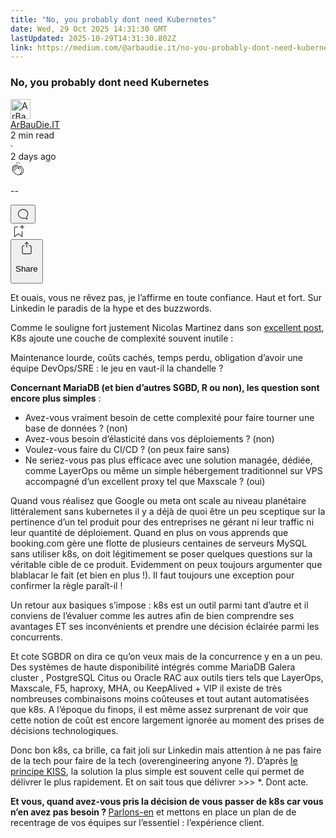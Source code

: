```yaml
---
title: "No, you probably dont need Kubernetes"
date: Wed, 29 Oct 2025 14:31:30 GMT
lastUpdated: 2025-10-29T14:31:30.802Z
link: https://medium.com/@arbaudie.it/no-you-probably-dont-need-kubernetes-f70e7d35525b?source=rss-c779d007e7fe------2
---
```


<article><div class="m"><div class="m"><span class="m"></span><section><div><div class="fw gz ha hb hc hd"></div><div class="he hf hg hh hi"><div class="ac ci"><div class="cp bi gq gr gs gt"><div><h1 class="pw-post-title hj hk hl bg hm hn ho hp hq hr hs ht hu hv hw hx hy hz ia ib ic id ie if ig ih ii ij ik il bl" data-testid="storyTitle" id="fe19">No, you probably dont need Kubernetes</h1><div><div class="speechify-ignore ac cw"><div class="speechify-ignore bi m"><div class="ac im in io ip iq ir is it iu iv iw"><div class="ac r iw"><div class="ac ix"><div><div class="bn" role="tooltip"><div class="bf" tabindex="-1"><a data-discover="true" href="/@arbaudie.it?source=post_page---byline--f70e7d35525b---------------------------------------" rel="noopener follow"><div class="m iy iz by ja jb"><div class="m fr"><img alt="ArBauDie.IT" class="m fk by bz ca de" data-testid="authorPhoto" height="32" loading="lazy" src="https://miro.medium.com/v2/resize:fill:64:64/1*kOs3AqmTfHiFOrSZkt1mqg.png" width="32"/><div class="jc by m bz ca fw o jd gk"></div></div></div></a></div></div></div></div><span class="bg b bh ab bl"><div class="je ac r"><div class="ac r jf"><div class="ac r"><div><div class="bn" role="tooltip"><div class="bf" tabindex="-1"><span class="bg b bh ab bl"><a class="ah ai aj fo al am an ao ap aq ar as at jg" data-discover="true" data-testid="authorName" href="/@arbaudie.it?source=post_page---byline--f70e7d35525b---------------------------------------" rel="noopener follow">ArBauDie.IT</a></span></div></div></div></div><div class="jh bn"></div></div></div></span></div><div class="ac r ji"><span class="bg b bh ab eb"><div class="ac ag"><span data-testid="storyReadTime">2 min read</span><div aria-hidden="true" class="jj jk m"><span aria-hidden="true" class="m"><span class="bg b bh ab eb">·</span></span></div>2 days ago</div></span></div></div><div class="ac cw jl jm jn jo jp jq jr js jt ju jv jw jx jy jz ka"><div class="i l x fp fq r"><div class="kq m"><div class="ac r kr ks"><div class="pw-multi-vote-icon fr kt ku kv kw"><span data-dd-action-name="Susi presentation tracker clap_footer"><a class="ah ai aj fo al am an ao ap aq ar as at au av" data-discover="true" data-testid="headerClapButton" href="/m/signin?actionUrl=https%3A%2F%2Fmedium.com%2F_%2Fvote%2Fp%2Ff70e7d35525b&amp;operation=register&amp;redirect=https%3A%2F%2Fmedium.com%2F%40arbaudie.it%2Fno-you-probably-dont-need-kubernetes-f70e7d35525b&amp;user=ArBauDie.IT&amp;userId=c779d007e7fe&amp;source=---header_actions--f70e7d35525b---------------------clap_footer------------------" rel="noopener follow"><div><div class="bn" role="tooltip"><div class="bf" tabindex="-1"><div class="kx aq ky kz la lb ao lc ld le kw" role="presentation"><svg aria-label="clap" height="24" viewbox="0 0 24 24" width="24" xmlns="http://www.w3.org/2000/svg"><path clip-rule="evenodd" d="M11.37.828 12 3.282l.63-2.454zM13.916 3.953l1.523-2.112-1.184-.39zM8.589 1.84l1.522 2.112-.337-2.501zM18.523 18.92c-.86.86-1.75 1.246-2.62 1.33a6 6 0 0 0 .407-.372c2.388-2.389 2.86-4.951 1.399-7.623l-.912-1.603-.79-1.672c-.26-.56-.194-.98.203-1.288a.7.7 0 0 1 .546-.132c.283.046.546.231.728.5l2.363 4.157c.976 1.624 1.141 4.237-1.324 6.702m-10.999-.438L3.37 14.328a.828.828 0 0 1 .585-1.408.83.83 0 0 1 .585.242l2.158 2.157a.365.365 0 0 0 .516-.516l-2.157-2.158-1.449-1.449a.826.826 0 0 1 1.167-1.17l3.438 3.44a.363.363 0 0 0 .516 0 .364.364 0 0 0 0-.516L5.293 9.513l-.97-.97a.826.826 0 0 1 0-1.166.84.84 0 0 1 1.167 0l.97.968 3.437 3.436a.36.36 0 0 0 .517 0 .366.366 0 0 0 0-.516L6.977 7.83a.82.82 0 0 1-.241-.584.82.82 0 0 1 .824-.826c.219 0 .43.087.584.242l5.787 5.787a.366.366 0 0 0 .587-.415l-1.117-2.363c-.26-.56-.194-.98.204-1.289a.7.7 0 0 1 .546-.132c.283.046.545.232.727.501l2.193 3.86c1.302 2.38.883 4.59-1.277 6.75-1.156 1.156-2.602 1.627-4.19 1.367-1.418-.236-2.866-1.033-4.079-2.246M10.75 5.971l2.12 2.12c-.41.502-.465 1.17-.128 1.89l.22.465-3.523-3.523a.8.8 0 0 1-.097-.368c0-.22.086-.428.241-.584a.847.847 0 0 1 1.167 0m7.355 1.705c-.31-.461-.746-.758-1.23-.837a1.44 1.44 0 0 0-1.11.275c-.312.24-.505.543-.59.881a1.74 1.74 0 0 0-.906-.465 1.47 1.47 0 0 0-.82.106l-2.182-2.182a1.56 1.56 0 0 0-2.2 0 1.54 1.54 0 0 0-.396.701 1.56 1.56 0 0 0-2.21-.01 1.55 1.55 0 0 0-.416.753c-.624-.624-1.649-.624-2.237-.037a1.557 1.557 0 0 0 0 2.2c-.239.1-.501.238-.715.453a1.56 1.56 0 0 0 0 2.2l.516.515a1.556 1.556 0 0 0-.753 2.615L7.01 19c1.32 1.319 2.909 2.189 4.475 2.449q.482.08.971.08c.85 0 1.653-.198 2.393-.579.231.033.46.054.686.054 1.266 0 2.457-.52 3.505-1.567 2.763-2.763 2.552-5.734 1.439-7.586z" fill-rule="evenodd"></path></svg></div></div></div></div></a></span></div><div class="pw-multi-vote-count m lf lg lh li lj lk ll"><p class="bg b ec ab eb"><span class="lm">--</span></p></div></div></div><div><div class="bn" role="tooltip"><div class="bf" tabindex="-1"><button aria-label="responses" class="aq kx ln lo ac r fs lp lq"><svg class="lr" height="24" viewbox="0 0 24 24" width="24" xmlns="http://www.w3.org/2000/svg"><path d="M18.006 16.803c1.533-1.456 2.234-3.325 2.234-5.321C20.24 7.357 16.709 4 12.191 4S4 7.357 4 11.482c0 4.126 3.674 7.482 8.191 7.482.817 0 1.622-.111 2.393-.327.231.2.48.391.744.559 1.06.693 2.203 1.044 3.399 1.044.224-.008.4-.112.486-.287a.49.49 0 0 0-.042-.518c-.495-.67-.845-1.364-1.04-2.057a4 4 0 0 1-.125-.598zm-3.122 1.055-.067-.223-.315.096a8 8 0 0 1-2.311.338c-4.023 0-7.292-2.955-7.292-6.587 0-3.633 3.269-6.588 7.292-6.588 4.014 0 7.112 2.958 7.112 6.593 0 1.794-.608 3.469-2.027 4.72l-.195.168v.255c0 .056 0 .151.016.295.025.231.081.478.154.733.154.558.398 1.117.722 1.659a5.3 5.3 0 0 1-2.165-.845c-.276-.176-.714-.383-.941-.59z"></path></svg></button></div></div></div></div><div class="ac r kb kc kd ke kf kg kh ki kj kk kl km kn ko kp"><div class="ls l k j e"></div><div class="i l"><div><div class="bn" role="tooltip"><div class="bf" tabindex="-1"><span data-dd-action-name="Susi presentation tracker bookmark_footer"><a class="ah ai aj fo al am an ao ap aq ar as at au av" data-discover="true" data-testid="headerBookmarkButton" href="/m/signin?actionUrl=https%3A%2F%2Fmedium.com%2F_%2Fbookmark%2Fp%2Ff70e7d35525b&amp;operation=register&amp;redirect=https%3A%2F%2Fmedium.com%2F%40arbaudie.it%2Fno-you-probably-dont-need-kubernetes-f70e7d35525b&amp;source=---header_actions--f70e7d35525b---------------------bookmark_footer------------------" rel="noopener follow"><svg aria-label="Add to list bookmark button" class="eb lt" fill="none" height="25" viewbox="0 0 25 25" width="25" xmlns="http://www.w3.org/2000/svg"><path d="M18 2.5a.5.5 0 0 1 1 0V5h2.5a.5.5 0 0 1 0 1H19v2.5a.5.5 0 1 1-1 0V6h-2.5a.5.5 0 0 1 0-1H18zM7 7a1 1 0 0 1 1-1h3.5a.5.5 0 0 0 0-1H8a2 2 0 0 0-2 2v14a.5.5 0 0 0 .805.396L12.5 17l5.695 4.396A.5.5 0 0 0 19 21v-8.5a.5.5 0 0 0-1 0v7.485l-5.195-4.012a.5.5 0 0 0-.61 0L7 19.985z" fill="currentColor"></path></svg></a></span></div></div></div></div><div aria-describedby="postFooterSocialMenu" aria-labelledby="postFooterSocialMenu" class="bn"><div><div class="bn" role="tooltip"><div class="bf" tabindex="-1"><button aria-controls="postFooterSocialMenu" aria-expanded="false" aria-label="Share Post" class="ah fs aj fo al am an lu ap aq ar fe lv lw lq lx ly lz ma mb t mc md me mf mg mh mi v mj mk ml" data-testid="headerSocialShareButton"><svg fill="none" height="24" viewbox="0 0 24 24" width="24" xmlns="http://www.w3.org/2000/svg"><path clip-rule="evenodd" d="M15.218 4.931a.4.4 0 0 1-.118.132l.012.006a.45.45 0 0 1-.292.074.5.5 0 0 1-.3-.13l-2.02-2.02v7.07c0 .28-.23.5-.5.5s-.5-.22-.5-.5v-7.04l-2 2a.45.45 0 0 1-.57.04h-.02a.4.4 0 0 1-.16-.3.4.4 0 0 1 .1-.32l2.8-2.8a.5.5 0 0 1 .7 0l2.8 2.79a.42.42 0 0 1 .068.498m-.106.138.008.004v-.01zM16 7.063h1.5a2 2 0 0 1 2 2v10a2 2 0 0 1-2 2h-11c-1.1 0-2-.9-2-2v-10a2 2 0 0 1 2-2H8a.5.5 0 0 1 .35.15.5.5 0 0 1 .15.35.5.5 0 0 1-.15.35.5.5 0 0 1-.35.15H6.4c-.5 0-.9.4-.9.9v10.2a.9.9 0 0 0 .9.9h11.2c.5 0 .9-.4.9-.9v-10.2c0-.5-.4-.9-.9-.9H16a.5.5 0 0 1 0-1" fill="currentColor" fill-rule="evenodd"></path></svg><div class="k j e"><p class="bg b bh ab eb">Share</p></div></button></div></div></div></div></div></div></div></div></div></div><p class="pw-post-body-paragraph mm mn hl mo b mp mq mr ms mt mu mv mw mx my mz na nb nc nd ne nf ng nh ni nj he bl" id="304d">Et ouais, vous ne rêvez pas, je l’affirme en toute confiance. Haut et fort. Sur Linkedin le paradis de la hype et des buzzwords.</p><p class="pw-post-body-paragraph mm mn hl mo b mp mq mr ms mt mu mv mw mx my mz na nb nc nd ne nf ng nh ni nj he bl" id="7164">Comme le souligne fort justement Nicolas Martinez dans son <a class="ah nk" href="https://www.linkedin.com/posts/nicolas-martinez-nimeops_nouveau-cas-client-qui-se-pose-la-question-activity-7369368889698181123-78W0/" rel="noopener ugc nofollow" target="_blank">excellent post</a>, K8s ajoute une couche de complexité souvent inutile :</p><p class="pw-post-body-paragraph mm mn hl mo b mp mq mr ms mt mu mv mw mx my mz na nb nc nd ne nf ng nh ni nj he bl" id="1c61">Maintenance lourde, coûts cachés, temps perdu, obligation d’avoir une équipe DevOps/SRE : le jeu en vaut-il la chandelle ?</p><p class="pw-post-body-paragraph mm mn hl mo b mp mq mr ms mt mu mv mw mx my mz na nb nc nd ne nf ng nh ni nj he bl" id="98e5"><strong class="mo hm">Concernant MariaDB (et bien d’autres SGBD, R ou non), les question sont encore plus simples</strong> :</p><ul class=""><li class="mm mn hl mo b mp mq mr ms mt mu mv mw mx my mz na nb nc nd ne nf ng nh ni nj nl nm nn bl" id="db9f">Avez-vous vraiment besoin de cette complexité pour faire tourner une base de données ? (non)</li><li class="mm mn hl mo b mp no mr ms mt np mv mw mx nq mz na nb nr nd ne nf ns nh ni nj nl nm nn bl" id="e1e2">Avez-vous besoin d’élasticité dans vos déploiements ? (non)</li><li class="mm mn hl mo b mp no mr ms mt np mv mw mx nq mz na nb nr nd ne nf ns nh ni nj nl nm nn bl" id="fbc8">Voulez-vous faire du CI/CD ? (on peux faire sans)</li><li class="mm mn hl mo b mp no mr ms mt np mv mw mx nq mz na nb nr nd ne nf ns nh ni nj nl nm nn bl" id="905a">Ne seriez-vous pas plus efficace avec une solution managée, dédiée, comme LayerOps ou même un simple hébergement traditionnel sur VPS accompagné d’un excellent proxy tel que Maxscale ? (oui)</li></ul><p class="pw-post-body-paragraph mm mn hl mo b mp mq mr ms mt mu mv mw mx my mz na nb nc nd ne nf ng nh ni nj he bl" id="eb0e">Quand vous réalisez que Google ou meta ont scale au niveau planétaire littéralement sans kubernetes il y a déjà de quoi être un peu sceptique sur la pertinence d’un tel produit pour des entreprises ne gérant ni leur traffic ni leur quantité de déploiement. Quand en plus on vous apprends que booking.com gère une flotte de plusieurs centaines de serveurs MySQL sans utiliser k8s, on doit légitimement se poser quelques questions sur la véritable cible de ce produit. Evidemment on peux toujours argumenter que blablacar le fait (et bien en plus !). Il faut toujours une exception pour confirmer la règle paraît-il !</p><p class="pw-post-body-paragraph mm mn hl mo b mp mq mr ms mt mu mv mw mx my mz na nb nc nd ne nf ng nh ni nj he bl" id="f40b">Un retour aux basiques s’impose : k8s est un outil parmi tant d’autre et il conviens de l’évaluer comme les autres afin de bien comprendre ses avantages ET ses inconvénients et prendre une décision éclairée parmi les concurrents.</p><p class="pw-post-body-paragraph mm mn hl mo b mp mq mr ms mt mu mv mw mx my mz na nb nc nd ne nf ng nh ni nj he bl" id="9016">Et cote SGBDR on dira ce qu’on veux mais de la concurrence y en a un peu. Des systèmes de haute disponibilité intégrés comme MariaDB Galera cluster , PostgreSQL Citus ou Oracle RAC aux outils tiers tels que LayerOps, Maxscale, F5, haproxy, MHA, ou KeepAlived + VIP il existe de très nombreuses combinaisons moins coûteuses et tout autant automatisées que k8s. A l’époque du finops, il est même assez surprenant de voir que cette notion de coût est encore largement ignorée au moment des prises de décisions technologiques.</p><p class="pw-post-body-paragraph mm mn hl mo b mp mq mr ms mt mu mv mw mx my mz na nb nc nd ne nf ng nh ni nj he bl" id="7588">Donc bon k8s, ca brille, ca fait joli sur Linkedin mais attention à ne pas faire de la tech pour faire de la tech (overengineering anyone ?). D’après <a class="ah nk" data-discover="true" href="/@arbaudie.it/embrace-simplicity-8f3fa62d7167" rel="noopener">le principe KISS</a>, la solution la plus simple est souvent celle qui permet de délivrer le plus rapidement. Et on sait tous que délivrer &gt;&gt;&gt; *. Dont acte.</p><p class="pw-post-body-paragraph mm mn hl mo b mp mq mr ms mt mu mv mw mx my mz na nb nc nd ne nf ng nh ni nj he bl" id="4bd8"><strong class="mo hm">Et vous, quand avez-vous pris la décision de vous passer de k8s car vous n’en avez pas besoin ? </strong><a class="ah nk" href="https://arbaudie.it" rel="noopener ugc nofollow" target="_blank">Parlons-en</a> et mettons en place un plan de de recentrage de vos équipes sur l’essentiel : l’expérience client.</p></div></div></div></div></section></div></div></article>
